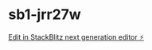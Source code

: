 # sb1-jrr27w

[Edit in StackBlitz next generation editor ⚡️](https://stackblitz.com/~/github.com/AadiJain558/sb1-jrr27w)
